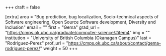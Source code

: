 +++
draft = false

[extra]
area = "Bug prediction, bug localization, Socio-technical aspects of Software engineering, Open Source Software development, Diversity and Inclusion"
email = ""
first = "Gema"
grad_url = "https://cmps.ok.ubc.ca/graduate/computer-science/#item4"
img = ""
institution = "University of British Columbia (Okanagan Campus)"
last = "Rodriguez-Perez"
prof_url = "https://cmps.ok.ubc.ca/about/contact/gema-rodriguez-perez/"
weight = 50
+++